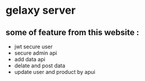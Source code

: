 # gelaxy server


## some of feature from this website :
- jwt secure user 
- secure admin api
- add data api
- delate and post data 
- update user and product by apui